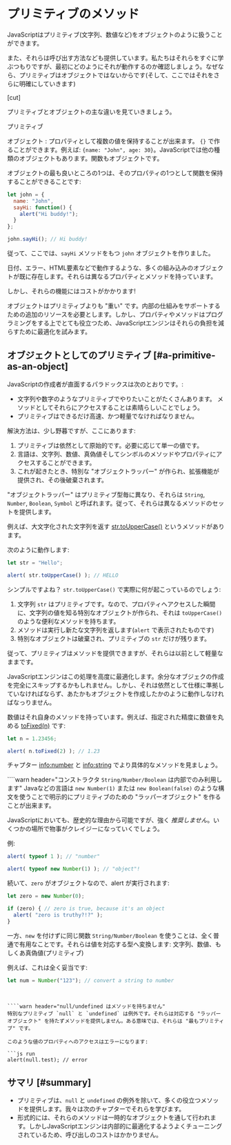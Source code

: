 # プリミティブのメソッド

JavaScriptはプリミティブ(文字列、数値など)をオブジェクトのように扱うことができます。

また、それらは呼び出す方法なども提供しています。私たちはそれらをすぐに学ぶつもりですが、最初にどのようにそれが動作するのか確認しましょう。なぜなら、プリミティブはオブジェクトではないからです(そして、ここではそれをさらに明確にしていきます)

[cut]

プリミティブとオブジェクトの主な違いを見ていきましょう。

プリミティブ

オブジェクト
: プロパティとして複数の値を保持することが出来ます。
`{}` で作ることができます。例えば: `{name: "John", age: 30}`。JavaScriptでは他の種類のオブジェクトもあります。関数もオブジェクトです。

オブジェクトの最も良いところの1つは、そのプロパティの1つとして関数を保持することができることです:

```js run
let john = {
  name: "John",
  sayHi: function() {
    alert("Hi buddy!");
  }
};

john.sayHi(); // Hi buddy!
```

従って、ここでは、`sayHi` メソッドをもつ `john` オブジェクトを作りました。

日付、エラー、HTML要素などで動作するような、多くの組み込みのオブジェクトが既に存在します。それらは異なるプロパティとメソッドを持っています。

しかし、それらの機能にはコストがかかります!

オブジェクトはプリミティブよりも "重い" です。内部の仕組みをサポートするための追加のリソースを必要とします。しかし、プロパティやメソッドはプログラミングをする上でとても役立つため、JavaScriptエンジンはそれらの負担を減らすために最適化を試みます。

## オブジェクトとしてのプリミティブ [#a-primitive-as-an-object]

JavaScriptの作成者が直面するパラドックスは次のとおりです。:

- 文字列や数字のようなプリミティブでやりたいことがたくさんあります。 メソッドとしてそれらにアクセスすることは素晴らしいことでしょう。
- プリミティブはできるだけ高速、かつ軽量でなければなりません。

解決方法は、少し野暮ですが、ここにあります:

1. プリミティブは依然として原始的です。必要に応じて単一の値です。
2. 言語は、文字列、数値、真偽値そしてシンボルのメソッドやプロパティにアクセスすることができます。
3. これが起きたとき、特別な "オブジェクトラッパー" が作られ、拡張機能が提供され、その後破棄されます。

"オブジェクトラッパー" はプリミティブ型毎に異なり、それらは `String`, `Number`, `Boolean`, `Symbol` と呼ばれます。従って、それらは異なるメソッドのセットを提供します。

例えば、大文字化された文字列を返す [str.toUpperCase()](https://developer.mozilla.org/en/docs/Web/JavaScript/Reference/Global_Objects/String/toUpperCase) というメソッドがあります。

次のように動作します:

```js run
let str = "Hello";

alert( str.toUpperCase() ); // HELLO
```

シンプルですよね？ `str.toUpperCase()` で実際に何が起こっているのでしょう:

1. 文字列 `str` はプリミティブです。なので、プロパティへアクセスした瞬間に、文字列の値を知る特別なオブジェクトが作られ、それは `toUpperCase()` のような便利なメソッドを持ちます。
2. メソッドは実行し新たな文字列を返します(`alert` で表示されたものです)
3. 特別なオブジェクトは破棄され、プリミティブの `str` だけが残ります。

従って、プリミティブはメソッドを提供できますが、それらは以前として軽量なままです。

JavaScriptエンジンはこの処理を高度に最適化します。余分なオブジェクの作成を完全にスキップするかもしれません。しかし、それは依然として仕様に準拠していなければならず、あたかもオブジェクトを作成したかのように動作しなければなっりません。

数値はそれ自身のメソッドを持っています。例えば、指定された精度に数値を丸める [toFixed(n)](https://developer.mozilla.org/en-US/docs/Web/JavaScript/Reference/Global_Objects/Number/toFixed) です:

```js run
let n = 1.23456;

alert( n.toFixed(2) ); // 1.23
```

チャプター <info:number> と <info:string> でより具体的なメソッドを見ましょう。


````warn header="コンストラクタ `String/Number/Boolean` は内部でのみ利用します"
Javaなどの言語は `new Number(1)` または `new Boolean(false)` のような構文を使うことで明示的にプリミティブのための "ラッパーオブジェクト" を作ることが出来ます。

JavaScriptにおいても、歴史的な理由から可能ですが、強く *推奨しません*。いくつかの場所で物事がクレイジーになっていくでしょう。

例:

```js run
alert( typeof 1 ); // "number"

alert( typeof new Number(1) ); // "object"!
```

続いて、`zero` がオブジェクトなので、alert が実行されます:

```js run
let zero = new Number(0);

if (zero) { // zero is true, because it's an object
  alert( "zero is truthy?!?" );
}
```

一方、`new` を付けずに同じ関数 `String/Number/Boolean` を使うことは、全く普通で有用なことです。それらは値を対応する型へ変換します: 文字列、数値、もしくあ真偽値(プリミティブ)

例えば、これは全く妥当です:
```js
let num = Number("123"); // convert a string to number
```
````


````warn header="null/undefined はメソッドを持ちません"
特別なプリミティブ `null` と `undefined` は例外です。それらは対応する "ラッパーオブジェクト" を持たずメソッドを提供しません。ある意味では、それらは "最もプリミティブ" です。

このような値のプロパティへのアクセスはエラーになります:

```js run
alert(null.test); // error
````

## サマリ [#summary]

- プリミティブは、`null` と `undefined` の例外を除いて、多くの役立つメソッドを提供します。我々は次のチャプターでそれらを学びます。
- 形式的には、それらのメソッドは一時的なオブジェクトを通して行われます。しかしJavaScriptエンジンは内部的に最適化するようよくチューニングされているため、呼び出しのコストはかかりません。
